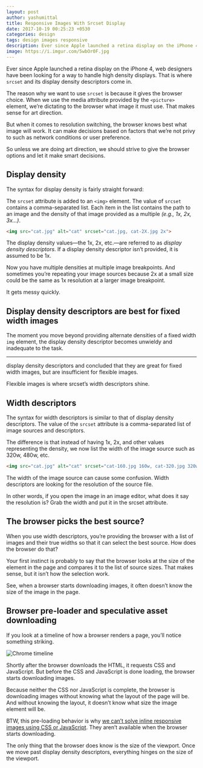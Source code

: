 ```yaml
---
layout: post
author: yashumittal
title: Responsive Images With Srcset Display
date: 2017-10-19 00:25:23 +0530
categories: design
tags: design images responsive
description: Ever since Apple launched a retina display on the iPhone 4, web designers have been looking for a way to handle high density displays. That is where srcset and its display density descriptors come in.
image: https://i.imgur.com/5wbOr0F.jpg
---
```


Ever since Apple launched a retina display on the iPhone 4, web designers have been looking for a way to handle high density displays. That is where `srcset` and its display density descriptors come in. 

The reason why we want to use `srcset` is because it gives the browser choice. When we use the media attribute provided by the `<picture>` element, we’re dictating to the browser what image it must use. That makes sense for art direction.

But when it comes to resolution switching, the browser knows best what image will work. It can make decisions based on factors that we’re not privy to such as network conditions or user preference.

So unless we are doing art direction, we should strive to give the browser options and let it make smart decisions.

## Display density

The syntax for display density is fairly straight forward:

The `srcset` attribute is added to an `<img>` element. The value of `srcset` contains a comma-separated list. Each item in the list contains the path to an image and the density of that image provided as a multiple _(e.g., 1x, 2x, 3x…)_.

```html
<img src="cat.jpg" alt="cat" srcset="cat.jpg, cat-2X.jpg 2x">
```

The display density values—the 1x, 2x, etc.—are referred to as *display density descriptors*. If a display density descriptor isn’t provided, it is assumed to be 1x.

Now you have multiple densities at multiple image breakpoints. And sometimes you’re repeating your image sources because 2x at a small size could be the same as 1x resolution at a larger image breakpoint.

It gets messy quickly.

## Display density descriptors are best for fixed width images

The moment you move beyond providing alternate densities of a fixed width `img` element, the display density descriptor becomes unwieldy and inadequate to the task.

***

display density descriptors and concluded that they are great for fixed width images, but are insufficient for flexible images.

Flexible images is where srcset’s width descriptors shine.

## Width descriptors

The syntax for width descriptors is similar to that of display density descriptors. The value of the `srcset` attribute is a comma-separated list of image sources and descriptors.

The difference is that instead of having 1x, 2x, and other values representing the density, we now list the width of the image source such as 320w, 480w, etc.

```html
<img src="cat.jpg" alt="cat" srcset="cat-160.jpg 160w, cat-320.jpg 320w, cat-640.jpg 640w, cat-1280.jpg 1280w">
```

The width of the image source can cause some confusion. Width descriptors are looking for the resolution of the source file.

In other words, if you open the image in an image editor, what does it say the resolution is? Grab the width and put it in the srcset attribute.

## The browser picks the best source?

When you use width descriptors, you’re providing the browser with a list of images and their true widths so that it can select the best source. How does the browser do that?

Your first instinct is probably to say that the browser looks at the size of the element in the page and compares it to the list of source sizes. That makes sense, but it isn’t how the selection work.

See, when a browser starts downloading images, it often doesn’t know the size of the image in the page.

## Browser pre-loader and speculative asset downloading

If you look at a timeline of how a browser renders a page, you’ll notice something striking.

![Chrome timeline](https://i.imgur.com/Dytz2kK.jpg)

Shortly after the browser downloads the HTML, it requests CSS and JavaScript. But before the CSS and JavaScript is done loading, the browser starts downloading images.

Because neither the CSS nor JavaScript is complete, the browser is downloading images without knowing what the layout of the page will be. And without knowing the layout, it doesn’t know what size the image element will be.

BTW, this pre-loading behavior is why [we can’t solve inline responsive images using CSS or JavaScript](/css-and-js-cant-do-responsive-images). They aren’t available when the browser starts downloading.

The only thing that the browser does know is the size of the viewport. Once we move past display density descriptors, everything hinges on the size of the viewport.